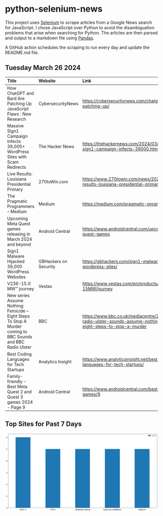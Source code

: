 # python-selenium-news

This project uses [Selenium](https://www.seleniumhq.org/) to scrape articles from a Google News search for JavaScript.
I chose JavaScript over Python to avoid the disambiguation problems that arise when searching for Python.
The articles are then parsed and output to a markdown file using [Pandas](https://pandas.pydata.org/).

A GitHub action schedules the scraping to run every day and update the README.md file.

## Tuesday March 26 2024


| Title                                                                                                        | Website               | Link                                                                                                                |
|:-------------------------------------------------------------------------------------------------------------|:----------------------|:--------------------------------------------------------------------------------------------------------------------|
| How ChatGPT and Bard Are Patching Up JavaScript Flaws : New Research                                         | CybersecurityNews     | https://cybersecuritynews.com/chatgpt-bard-patching-up/                                                             |
| Massive Sign1 Campaign Infects 39,000+ WordPress Sites with Scam Redirects                                   | The Hacker News       | https://thehackernews.com/2024/03/massive-sign1-campaign-infects-39000.html                                         |
| Live Results: Louisiana Presidential Primary                                                                 | 270toWin.com          | https://www.270towin.com/news/2024/03/23/live-results-louisiana-presidential-primary_1618.html                      |
| The Pragmatic Programmers – Medium                                                                           | Medium                | https://medium.com/pragmatic-programmers                                                                            |
| Upcoming Meta Quest games releasing in March 2024 and beyond                                                 | Android Central       | https://www.androidcentral.com/upcoming-meta-quest-games                                                            |
| Sign1 Malware Hijacked 39,000 WordPress Websites                                                             | GBHackers on Security | https://gbhackers.com/sign1-malware-hijacks-wordpress-sites/                                                        |
| V236-15.0 MW™ journey                                                                                        | Vestas                | https://www.vestas.com/en/products/offshore/V236-15MW/journey                                                       |
| New series Assume Nothing: Femicide – Eight Steps To Stop A Murder coming to BBC Sounds and BBC Radio Ulster | BBC                   | https://www.bbc.co.uk/mediacentre/2024/bbc-radio-ulster-sounds-assume-nothing-femicide-eight-steps-to-stop-a-murder |
| Best Coding Languages for Tech Startups                                                                      | Analytics Insight     | https://www.analyticsinsight.net/best-coding-languages-for-tech-startups/                                           |
| Family-friendly - Best Meta Quest 2 and Quest 3 games 2024 - Page 9                                          | Android Central       | https://www.androidcentral.com/best-meta-quest-games/9                                                              |
## Top Sites for Past 7 Days

![Graph of Top Sites](https://raw.githubusercontent.com/dan-mba/python-selenium-news/main/last-week.png)
